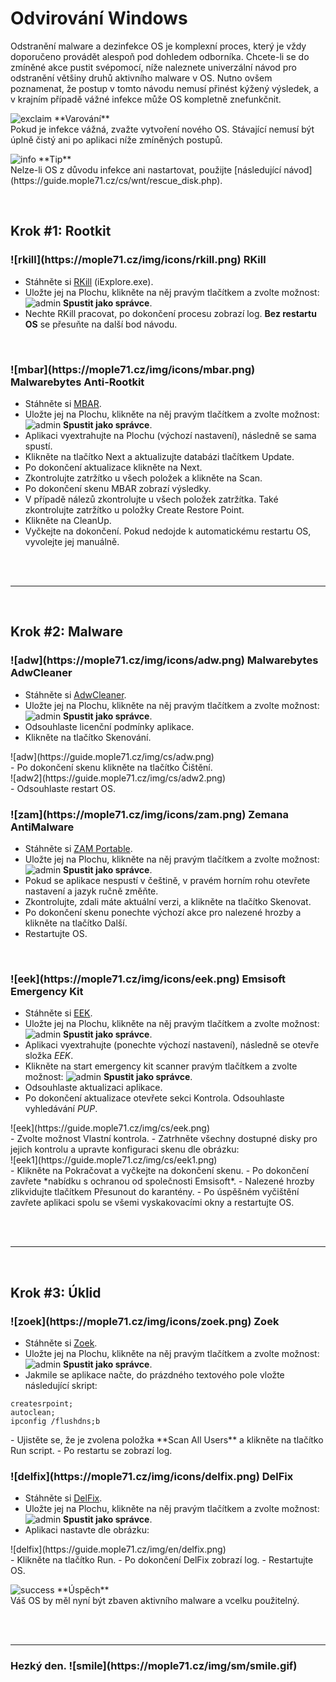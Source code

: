 # Odvirování Windows
Odstranění malware a dezinfekce OS je komplexní proces, který je vždy doporučeno provádět alespoň pod dohledem odborníka. Chcete-li se do zmíněné akce pustit svépomocí, níže naleznete univerzální návod pro odstranění většiny druhů aktivního malware v OS. Nutno ovšem poznamenat, že postup v tomto návodu nemusí přinést kýžený výsledek, a v krajním případě vážné infekce může OS kompletně znefunkčnit.

<div class="alert exclaim"><p><img src="https://mople71.cz/img/exclaim.png" alt="exclaim"> **Varování**<br>
Pokud je infekce vážná, zvažte vytvoření nového OS. Stávající nemusí být úplně čistý ani po aplikaci níže zmíněných postupů.</p></div>

<div class="alert info"><p><img src="https://mople71.cz/img/info.png" alt="info"> **Tip**<br>
Nelze-li OS z důvodu infekce ani nastartovat, použijte [následující návod](https://guide.mople71.cz/cs/wnt/rescue_disk.php).</p></div>

<br>

## Krok #1: Rootkit

<h3 class="nocol">![rkill](https://mople71.cz/img/icons/rkill.png) RKill</h3>

- Stáhněte si [RKill](https://www.bleepingcomputer.com/download/rkill/dl/11/) (iExplore.exe).
- Uložte jej <span class="blue">na Plochu</span>, klikněte na něj pravým tlačítkem a zvolte možnost: ![admin](https://mople71.cz/img/icons/admin.png) **Spustit jako správce**.
- Nechte RKill pracovat, po dokončení procesu zobrazí log. **Bez restartu OS** se přesuňte na další bod návodu.

<br>

<h3 class="nocol">![mbar](https://mople71.cz/img/icons/mbar.png) Malwarebytes Anti-Rootkit</h3>

- Stáhněte si [MBAR](https://downloads.malwarebytes.org/file/mbar/).
- Uložte jej <span class="blue">na Plochu</span>, klikněte na něj pravým tlačítkem a zvolte možnost: ![admin](https://mople71.cz/img/icons/admin.png) **Spustit jako správce**.
- Aplikaci vyextrahujte <span class="blue">na Plochu</span> (výchozí nastavení), následně se sama spustí.
- Klikněte na tlačítko <span class="green">Next</span> a aktualizujte databázi tlačítkem <span class="green">Update</span>.
- Po dokončení aktualizace klikněte na <span class="green">Next</span>.
- Zkontrolujte zatržítko u všech položek a klikněte na <span class="green">Scan</span>.
- Po dokončení skenu MBAR zobrazí výsledky.
- V případě nálezů zkontrolujte u všech položek zatržítka. Také zkontrolujte zatržítko u položky <span class="green">Create Restore Point</span>.
- Klikněte na <span class="green">CleanUp</span>.
- Vyčkejte na dokončení. Pokud nedojde k automatickému restartu OS, vyvolejte jej manuálně.

<br><br><hr><br>

## Krok #2: Malware

<h3 class="nocol">![adw](https://mople71.cz/img/icons/adw.png) Malwarebytes AdwCleaner</h3>

- Stáhněte si [AdwCleaner](https://toolslib.net/downloads/finish/1/).
- Uložte jej <span class="blue">na Plochu</span>, klikněte na něj pravým tlačítkem a zvolte možnost: ![admin](https://mople71.cz/img/icons/admin.png) **Spustit jako správce**.
- Odsouhlaste licenční podmínky aplikace.
- Klikněte na tlačítko <span class="green">Skenování</span>.
<li style="list-style-type: none">![adw](https://guide.mople71.cz/img/cs/adw.png)</li>
- Po dokončení skenu klikněte na tlačítko <span class="green">Čištění</span>.
<li style="list-style-type: none">![adw2](https://guide.mople71.cz/img/cs/adw2.png)</li>
- Odsouhlaste restart OS.

<br>

<h3 class="nocol">![zam](https://mople71.cz/img/icons/zam.png) Zemana AntiMalware</h3>

- Stáhněte si [ZAM Portable](https://www.zemana.com/Download/AntiMalware/Portable/Free/Zemana.AntiMalware.Portable.exe).
- Uložte jej <span class="blue">na Plochu</span>, klikněte na něj pravým tlačítkem a zvolte možnost: ![admin](https://mople71.cz/img/icons/admin.png) **Spustit jako správce**.
- Pokud se aplikace nespustí v češtině, v pravém horním rohu otevřete nastavení a jazyk ručně změňte.
- Zkontrolujte, zdali máte aktuální verzi, a klikněte na tlačítko <span class="green">Skenovat</span>.
- Po dokončení skenu ponechte výchozí akce pro nalezené hrozby a klikněte na tlačítko <span class="green">Další</span>.
- Restartujte OS.

<br>

<h3 class="nocol">![eek](https://mople71.cz/img/icons/eek.png) Emsisoft Emergency Kit</h3>

- Stáhněte si [EEK](https://dl.emsisoft.com/EmsisoftEmergencyKit.exe).
- Uložte jej <span class="blue">na Plochu</span>, klikněte na něj pravým tlačítkem a zvolte možnost: ![admin](https://mople71.cz/img/icons/admin.png) **Spustit jako správce**.
- Aplikaci vyextrahujte (ponechte výchozí nastavení), následně se otevře složka *EEK*.
- Klikněte na <span class="green">start emergency kit scanner</span> pravým tlačítkem a zvolte možnost: ![admin](https://mople71.cz/img/icons/admin.png) **Spustit jako správce**.
- Odsouhlaste aktualizaci aplikace.
- Po dokončení aktualizace otevřete sekci <span class="green">Kontrola</span>. Odsouhlaste vyhledávání *PUP*.
<li style="list-style-type: none">![eek](https://guide.mople71.cz/img/cs/eek.png)</li>
- Zvolte možnost <span class="green">Vlastní kontrola</span>.
- Zatrhněte všechny dostupné disky pro jejich kontrolu a upravte konfiguraci skenu dle obrázku:
<li style="list-style-type: none">![eek1](https://guide.mople71.cz/img/cs/eek1.png)</li>
- Klikněte na <span class="green">Pokračovat</span> a vyčkejte na dokončení skenu.
- Po dokončení zavřete *nabídku s ochranou od společnosti Emsisoft*.
- Nalezené hrozby zlikvidujte tlačítkem <span class="green">Přesunout do karantény</span>.
- Po úspěšném vyčištění zavřete aplikaci spolu se všemi vyskakovacími okny a restartujte OS.

<br><br><hr><br>

## Krok #3: Úklid

<h3 class="nocol">![zoek](https://mople71.cz/img/icons/zoek.png) Zoek</h3>

- Stáhněte si [Zoek](https://download.bleepingcomputer.com/smeenk/zoek.exe).
- Uložte jej <span class="blue">na Plochu</span>, klikněte na něj pravým tlačítkem a zvolte možnost: ![admin](https://mople71.cz/img/icons/admin.png) **Spustit jako správce**.
- Jakmile se aplikace načte, do prázdného textového pole vložte následující skript:
<li style="list-style-type: none"><pre><code>createsrpoint;
autoclean;
ipconfig /flushdns;b</code></pre></li>
- Ujistěte se, že je zvolena položka **Scan All Users** a klikněte na tlačítko <span class="green">Run script</span>.
- Po restartu se zobrazí log.

<br>

<h3 class="nocol">![delfix](https://mople71.cz/img/icons/delfix.png) DelFix</h3>

- Stáhněte si [DelFix](https://www.bleepingcomputer.com/download/delfix/dl/281/).
- Uložte jej <span class="blue">na Plochu</span>, klikněte na něj pravým tlačítkem a zvolte možnost: ![admin](https://mople71.cz/img/icons/admin.png) **Spustit jako správce**.
- Aplikaci nastavte dle obrázku:
<li style="list-style-type: none">![delfix](https://guide.mople71.cz/img/en/delfix.png)</li>
- Klikněte na tlačítko <span class="green">Run</span>.
- Po dokončení DelFix zobrazí log.
- Restartujte OS.

<div class="alert success"><p><img src="https://mople71.cz/img/success.png" alt="success"> **Úspěch**<br>
Váš OS by měl nyní být zbaven aktivního malware a vcelku použitelný.</p></div>

<br><br><hr>

<h3 class="nocol">Hezký den. ![smile](https://mople71.cz/img/sm/smile.gif)</h3>
